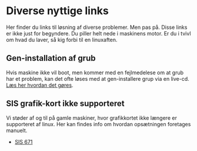 # Diverse nyttige links
Her finder du links til løsning af diverse problemer. 
Men pas på. Disse links er ikke just for begyndere. Du piller helt nede i maskinens motor.
Er du i tvivl om hvad du laver, så kig forbi til en linuxaften.


## Gen-installation af grub
Hvis maskine ikke vil boot, men kommer med en fejlmedelese om at grub 
har et problem, kan det ofte løses med at gen-installere grup via en live-cd.
[Læs her hvordan det gøres](http://howtoubuntu.org/how-to-repair-restore-reinstall-grub-2-with-a-ubuntu-live-cd).

## SIS grafik-kort ikke supporteret
Vi støder af og til på gamle maskiner, hvor grafikkortet ikke længere er supporteret af linux. Her kan findes info om hvordan
opsætningen foretages manuelt.

* [SIS 671](https://askubuntu.com/questions/449820/ubuntu-14-04-screen-resolution-too-low-sis-671-graphics-card)
